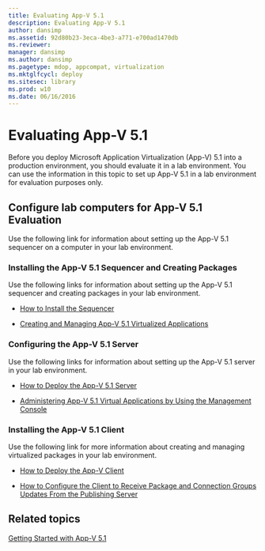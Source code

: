 ```yaml
---
title: Evaluating App-V 5.1
description: Evaluating App-V 5.1
author: dansimp
ms.assetid: 92d80b23-3eca-4be3-a771-e700ad1470db
ms.reviewer: 
manager: dansimp
ms.author: dansimp
ms.pagetype: mdop, appcompat, virtualization
ms.mktglfcycl: deploy
ms.sitesec: library
ms.prod: w10
ms.date: 06/16/2016
---
```



# Evaluating App-V 5.1


Before you deploy Microsoft Application Virtualization (App-V) 5.1 into a production environment, you should evaluate it in a lab environment. You can use the information in this topic to set up App-V 5.1 in a lab environment for evaluation purposes only.

## Configure lab computers for App-V 5.1 Evaluation


Use the following link for information about setting up the App-V 5.1 sequencer on a computer in your lab environment.

### Installing the App-V 5.1 Sequencer and Creating Packages

Use the following links for information about setting up the App-V 5.1 sequencer and creating packages in your lab environment.

-   [How to Install the Sequencer](how-to-install-the-sequencer-51beta-gb18030.md)

-   [Creating and Managing App-V 5.1 Virtualized Applications](creating-and-managing-app-v-51-virtualized-applications.md)

### <a href="" id="configuring-the-app-v-5-1-server-"></a>Configuring the App-V 5.1 Server

Use the following links for information about setting up the App-V 5.1 server in your lab environment.

-   [How to Deploy the App-V 5.1 Server](how-to-deploy-the-app-v-51-server.md)

-   [Administering App-V 5.1 Virtual Applications by Using the Management Console](administering-app-v-51-virtual-applications-by-using-the-management-console.md)

### Installing the App-V 5.1 Client

Use the following link for more information about creating and managing virtualized packages in your lab environment.

-   [How to Deploy the App-V Client](how-to-deploy-the-app-v-client-51gb18030.md)

-   [How to Configure the Client to Receive Package and Connection Groups Updates From the Publishing Server](how-to-configure-the-client-to-receive-package-and-connection-groups-updates-from-the-publishing-server-51.md)






## Related topics


[Getting Started with App-V 5.1](getting-started-with-app-v-51.md)

 

 





